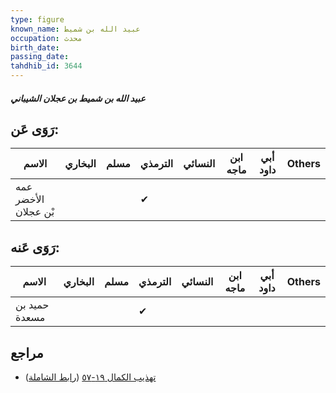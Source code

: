 ```yaml
---
type: figure
known_name: عبيد الله بن شميط
occupation: محدث
birth_date:
passing_date:
tahdhib_id: 3644
---
```

##### عبيد الله بن شميط بن عجلان الشيباني

## رَوَى عَن:
| الاسم                | البخاري | مسلم | الترمذي | النسائي | ابن ماجه | أبي داود | Others |
| -------------------- | ------- | ---- | ------- | ------- | -------- | -------- | ------ |
| عمه الأخضر بْن عجلان |         |      | ✔       |         |          |          |        |
## رَوَى عَنه:
| الاسم         | البخاري | مسلم | الترمذي | النسائي | ابن ماجه | أبي داود | Others |
| ------------- | ------- | ---- | ------- | ------- | -------- | -------- | ------ |
| حميد بن مسعدة |         |      | ✔       |         |          |          |        |
## مراجع
- [تهذيب الكمال ١٩-٥٧](obsidian://open?vault=Tahdhib-al-Kamal&file=Figures/٣٦٤٤-عبيد%20الله%20بن%20شميط%20بن%20عجلان%20الشيباني) ([رابط الشاملة](https://shamela.ws/book/3722/9631))